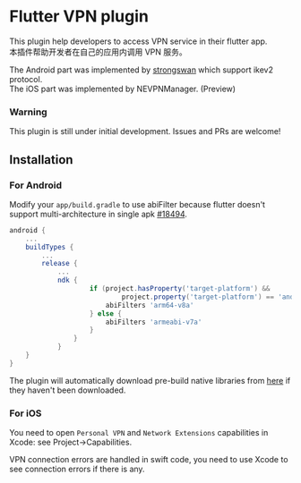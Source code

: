 # Flutter VPN plugin

This plugin help developers to access VPN service in their flutter app.  
本插件帮助开发者在自己的应用内调用 VPN 服务。

The Android part was implemented by [strongswan](https://www.strongswan.org/) which support ikev2 protocol.  
The iOS part was implemented by NEVPNManager. (Preview)

### Warning
This plugin is still under initial development.
Issues and PRs are welcome!

## Installation

### For Android

Modify your `app/build.gradle` to use abiFilter because flutter doesn't support multi-architecture in single apk [#18494](https://github.com/flutter/flutter/issues/18494).
```gradle
android {
    ...
    buildTypes {
        ...
        release {
            ...
            ndk {
                    if (project.hasProperty('target-platform') &&
                            project.property('target-platform') == 'android-arm64') {
                        abiFilters 'arm64-v8a'
                    } else {
                        abiFilters 'armeabi-v7a'
                    }
                }
            }
    }
}
```
The plugin will automatically download pre-build native libraries from [here](https://github.com/X-dea/Flutter_VPN/releases) if they haven't been downloaded.

### For iOS

You need to open `Personal VPN` and `Network Extensions` capabilities in Xcode: see Project->Capabilities.

VPN connection errors are handled in swift code, you need to use Xcode to see connection errors if there is any.

